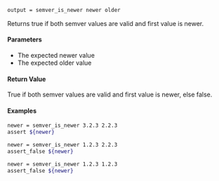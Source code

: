 ```sh
output = semver_is_newer newer older
```

Returns true if both semver values are valid and first value is newer.

#### Parameters

* The expected newer value
* The expected older value

#### Return Value

True if both semver values are valid and first value is newer, else false.

#### Examples

```sh
newer = semver_is_newer 3.2.3 2.2.3
assert ${newer}

newer = semver_is_newer 1.2.3 2.2.3
assert_false ${newer}

newer = semver_is_newer 1.2.3 1.2.3
assert_false ${newer}
```

